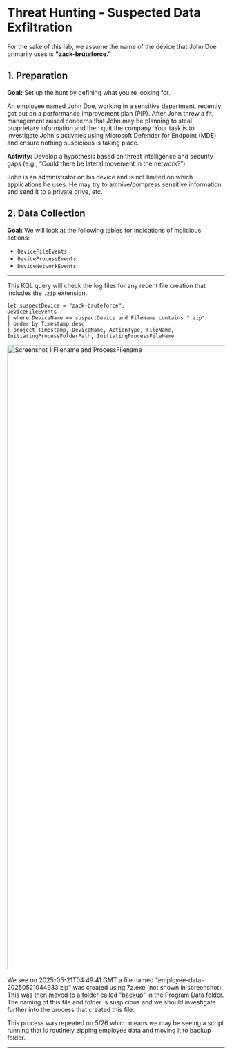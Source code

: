 # Threat Hunting - Suspected Data Exfiltration

For the sake of this lab, we assume the name of the device that John Doe primarily uses is **"zack-bruteforce."**

## 1. Preparation

**Goal:** Set up the hunt by defining what you're looking for.

An employee named John Doe, working in a sensitive department, recently got put on a performance improvement plan (PIP). After John threw a fit, management raised concerns that John may be planning to steal proprietary information and then quit the company. Your task is to investigate John's activities using Microsoft Defender for Endpoint (MDE) and ensure nothing suspicious is taking place.

**Activity:** Develop a hypothesis based on threat intelligence and security gaps (e.g., “Could there be lateral movement in the network?”).

John is an administrator on his device and is not limited on which applications he uses. He may try to archive/compress sensitive information and send it to a private drive, etc.

## 2. Data Collection

**Goal:** We will look at the following tables for indications of malicious actions:
- `DeviceFileEvents`
- `DeviceProcessEvents`
- `DeviceNetworkEvents`

___

This KQL query will check the log files for any recent file creation that includes the `.zip` extension.

```kql
let suspectDevice = "zack-bruteforce";
DeviceFileEvents
| where DeviceName == suspectDevice and FileName contains ".zip"
| order by Timestamp desc
| project Timestamp, DeviceName, ActionType, FileName, InitiatingProcessFolderPath, InitiatingProcessFileName
```
<img width="1444" alt="Screenshot 1 Filename and ProcessFilename" src="https://github.com/user-attachments/assets/5169faa9-6403-4210-949a-86e95e2cc397" />

We see on 2025-05-21T04:49:41 GMT a file named "employee-data-20250521044933.zip" was created using 7z.exe (not shown in screenshot). This was then moved to a folder called "backup" in the Program Data folder. The naming of this file and folder is suspicious and we should investigate further into the process that created this file.

This process was repeated on 5/26 which means we may be seeing a script running that is routinely zipping employee data and moving it to backup folder. 
___





